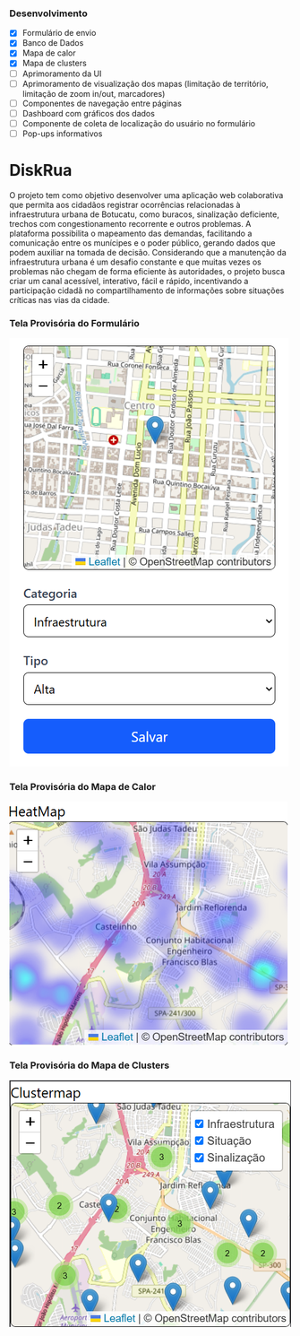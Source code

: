 
### Desenvolvimento
- [x]  Formulário de envio 
- [x]  Banco de Dados
- [x]  Mapa de calor 
- [x]  Mapa de clusters
- [ ]  Aprimoramento da UI
- [ ]  Aprimoramento de visualização dos mapas (limitação de território, limitação de zoom in/out, marcadores)
- [ ]  Componentes de navegação entre páginas
- [ ]  Dashboard com gráficos dos dados
- [ ]  Componente de coleta de localização do usuário no formulário
- [ ]  Pop-ups informativos

# DiskRua

O projeto tem como objetivo desenvolver uma aplicação web colaborativa que permita aos cidadãos registrar ocorrências relacionadas à infraestrutura urbana de Botucatu, como buracos, sinalização deficiente, trechos com congestionamento recorrente e outros problemas. A plataforma possibilita o mapeamento das demandas, facilitando a comunicação entre os munícipes e o poder público, gerando dados que podem auxiliar na tomada de decisão. Considerando que a manutenção da infraestrutura urbana é um desafio constante e que muitas vezes os problemas não chegam de forma eficiente às autoridades, o projeto busca criar um canal acessível, interativo, fácil e rápido, incentivando a participação cidadã no compartilhamento de informações sobre situações críticas nas vias da cidade.

### Tela Provisória do Formulário
![alt text](public/assets/Readme/image-2.png)

### Tela Provisória do Mapa de Calor
![alt text](public/assets/Readme/image-1.png)

### Tela Provisória do Mapa de Clusters
![alt text](public/assets/Readme/image.png)